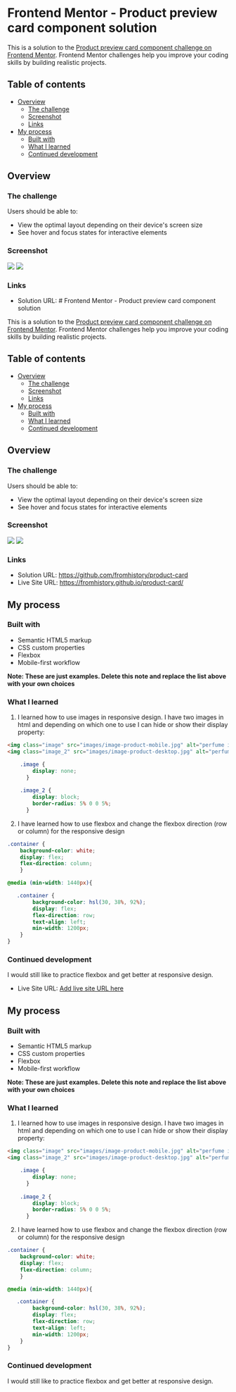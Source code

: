 # Frontend Mentor - Product preview card component solution

This is a solution to the [Product preview card component challenge on Frontend Mentor](https://www.frontendmentor.io/challenges/product-preview-card-component-GO7UmttRfa). Frontend Mentor challenges help you improve your coding skills by building realistic projects. 

## Table of contents

- [Overview](#overview)
  - [The challenge](#the-challenge)
  - [Screenshot](#screenshot)
  - [Links](#links)
- [My process](#my-process)
  - [Built with](#built-with)
  - [What I learned](#what-i-learned)
  - [Continued development](#continued-development)

## Overview

### The challenge

Users should be able to:

- View the optimal layout depending on their device's screen size
- See hover and focus states for interactive elements

### Screenshot

![](screenshots/deskop_screen.jpg)
![](screenshots/mobile_screen.jpg)


### Links

- Solution URL: # Frontend Mentor - Product preview card component solution

This is a solution to the [Product preview card component challenge on Frontend Mentor](https://www.frontendmentor.io/challenges/product-preview-card-component-GO7UmttRfa). Frontend Mentor challenges help you improve your coding skills by building realistic projects. 

## Table of contents

- [Overview](#overview)
  - [The challenge](#the-challenge)
  - [Screenshot](#screenshot)
  - [Links](#links)
- [My process](#my-process)
  - [Built with](#built-with)
  - [What I learned](#what-i-learned)
  - [Continued development](#continued-development)

## Overview

### The challenge

Users should be able to:

- View the optimal layout depending on their device's screen size
- See hover and focus states for interactive elements

### Screenshot

![](screenshots/deskop_screen.jpg)
![](screenshots/mobile_screen.jpg)


### Links

- Solution URL: https://github.com/fromhistory/product-card
- Live Site URL: https://fromhistory.github.io/product-card/

## My process

### Built with

- Semantic HTML5 markup
- CSS custom properties
- Flexbox
- Mobile-first workflow


**Note: These are just examples. Delete this note and replace the list above with your own choices**

### What I learned

1. I learned how to use images in responsive design. I have two images in html and depending on which one to use I can hide or show their display property:


``` html
<img class="image" src="images/image-product-mobile.jpg" alt="perfume image">
<img class="image_2" src="images/image-product-desktop.jpg" alt="perfume image">

```

```css
    .image {
        display: none;
      }
   
    .image_2 {
        display: block;
        border-radius: 5% 0 0 5%;
      }
```

2. I have learned how to use flexbox and change the flexbox direction (row or column) for the responsive design 

``` css
.container {
    background-color: white;
    display: flex;
    flex-direction: column;
    }

  ```
```css
@media (min-width: 1440px){

   .container {
        background-color: hsl(30, 38%, 92%);
        display: flex;
        flex-direction: row;
        text-align: left;
        min-width: 1200px;
    }
}
```


### Continued development

I would still like to practice flexbox and get better at responsive design. 



- Live Site URL: [Add live site URL here](https://your-live-site-url.com)

## My process

### Built with

- Semantic HTML5 markup
- CSS custom properties
- Flexbox
- Mobile-first workflow


**Note: These are just examples. Delete this note and replace the list above with your own choices**

### What I learned

1. I learned how to use images in responsive design. I have two images in html and depending on which one to use I can hide or show their display property:


``` html
<img class="image" src="images/image-product-mobile.jpg" alt="perfume image">
<img class="image_2" src="images/image-product-desktop.jpg" alt="perfume image">

```

```css
    .image {
        display: none;
      }
   
    .image_2 {
        display: block;
        border-radius: 5% 0 0 5%;
      }
```

2. I have learned how to use flexbox and change the flexbox direction (row or column) for the responsive design 

``` css
.container {
    background-color: white;
    display: flex;
    flex-direction: column;
    }

  ```
```css
@media (min-width: 1440px){

   .container {
        background-color: hsl(30, 38%, 92%);
        display: flex;
        flex-direction: row;
        text-align: left;
        min-width: 1200px;
    }
}
```


### Continued development

I would still like to practice flexbox and get better at responsive design. 



